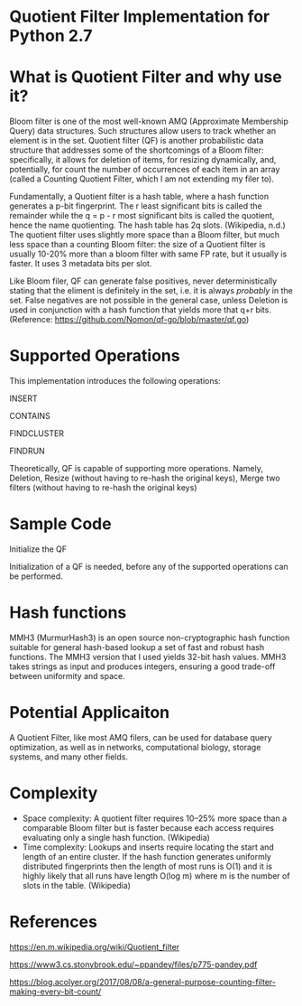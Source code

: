 # Quotient Filter Implementation for Python 2.7

# What is Quotient Filter and why use it?

Bloom filter is one of the most well-known AMQ (Approximate Membership Query) data structures. Such structures allow users to track whether an element is in the set. Quotient filter (QF) is another probabilistic data structure that addresses some of the shortcomings of a Bloom filter: specifically, it allows for deletion of items, for resizing dynamically, and, potentially, for count the number of occurrences of each item in an array (called a Counting Quotient Filter, which I am not extending my filer to). 

Fundamentally, a Quotient filter is a hash table, where a hash function generates a p-bit fingerprint. The r least significant bits is called the remainder while the q = p - r most significant bits is called the quotient, hence the name quotienting. The hash table has 2q slots. (Wikipedia, n.d.) The quotient filter uses slightly more space than a Bloom filter, but much less space than a counting Bloom filter: the size of a Quotient filter is usually 10-20% more than a bloom filter with same FP rate, but it usually is faster. It uses 3 metadata bits per slot. 

Like Bloom filer, QF can generate false positives, never deterministically stating that the eliment is definitely in the set, i.e. it is always *probably* in the set. False negatives are not possible in the general case, unless Deletion is used in conjunction with a hash function that yields more that q+r bits. (Reference: https://github.com/Nomon/qf-go/blob/master/qf.go)

# Supported Operations

This implementation introduces the following operations:

INSERT

CONTAINS

FINDCLUSTER

FINDRUN

Theoretically, QF is capable of supporting more operations. Namely, Deletion, Resize (without having to re-hash the original keys), Merge two filters (without having to re-hash the original keys)


# Sample Code

Initialize the QF

Initialization of a QF is needed, before any of the supported operations can be performed.

# Hash functions 

MMH3 (MurmurHash3) is an open source non-cryptographic hash function suitable for general hash-based lookup a set of fast and robust hash functions. The MMH3 version that I used yields 32-bit hash values. MMH3 takes strings as input and produces integers, ensuring a good trade-off between uniformity and space.

# Potential Applicaiton

A Quotient Filter, like most AMQ filers, can be used for database query optimization, as well as in networks, computational biology, storage systems, and many other fields.

# Complexity 
- Space complexity: A quotient filter requires 10–25% more space than a comparable Bloom filter but is faster because each access requires evaluating only a single hash function. (Wikipedia)
- Time complexity: Lookups and inserts require locating the start and length of an entire cluster. If the hash function generates uniformly distributed fingerprints then the length of most runs is O(1) and it is highly likely that all runs have length O(log m) where m is the number of slots in the table. (Wikipedia)

# References

https://en.m.wikipedia.org/wiki/Quotient_filter

https://www3.cs.stonybrook.edu/~ppandey/files/p775-pandey.pdf

https://blog.acolyer.org/2017/08/08/a-general-purpose-counting-filter-making-every-bit-count/
